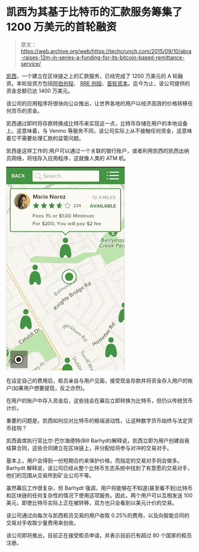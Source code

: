 # 凯西为其基于比特币的汇款服务筹集了 1200 万美元的首轮融资

> 原文：<https://web.archive.org/web/https://techcrunch.com/2015/09/10/abra-raises-12m-in-series-a-funding-for-its-bitcoin-based-remittance-service/>

[凯西](https://web.archive.org/web/20230307141150/https://www.goabra.com/)，一个建立在区块链之上的汇款服务，已经完成了 1200 万美元的 A 轮融资。本轮投资方包括[阿伯创投](https://web.archive.org/web/20230307141150/http://www.arborventures.com/)、 [RRE 创投](https://web.archive.org/web/20230307141150/http://www.rre.com/)、[首轮资本](https://web.archive.org/web/20230307141150/http://firstround.com/)。迄今为止，该公司提供的资金总额已达 1400 万美元。

该公司的应用程序将很快向公众推出，让世界各地的用户以经济高效的价格转移任何货币的资金。

凯西通过即时将存款转换成比特币来实现这一点，比特币存储在用户的本地设备上。这意味着，与 Venmo 等服务不同，该公司实际上从不接触任何资金，这意味着它不需要处理汇款的监管问题。

凯西是这样工作的:用户可以通过一个关联的银行账户，或者利用凯西的凯西出纳员网络，将钱存入应用程序，这就像人类的 ATM 机。

![Abra_Maria_Teller](img/976f33bfa07ea57bd0cfbd004b75f8a2.png)

在设定自己的费用后，柜员亲自与用户见面，接受现金存款并将资金存入用户的账户(如果用户想要提现，反之亦然)。

在用户的账户中存入资金后，这些钱会在幕后立即转换为比特币，但仍以传统货币计价。

重要的问题是，凯西如何应对比特币的极端波动性，让这种数字货币始终与法定货币挂钩？

凯西首席执行官比尔·巴尔海德特(Bill Barhydt)解释说，凯西立即为用户创建自我结算合同，这些合同建立在区块链上，并分配给将参与对冲的交易对手。

基本上，用户会得到一份短期合约来保护价格，而指定的交易对手则会做多。Barhydt 解释说，该公司已经从整个比特币生态系统中找到了有意愿的交易对手，他们的范围从交易所到矿业公司不等。

虽然幕后工作很复杂，但 Barhydt 强调，用户将能够在不知道(甚至看不到)比特币和区块链的任何复杂性的情况下使用这项服务。因此，两个用户可以互相发送 100 美元，即使比特币实际上正在被转移，双方也只会看到以美元计价的交易。

该公司通过向每次与凯西柜员交易的用户收取 0.25%的费用，以及向智能合同的交易对手收取少量费用来创收。

该公司即将推出，目前正在接受柜员申请，并表示目前已有超过 80 个国家的柜员注册。